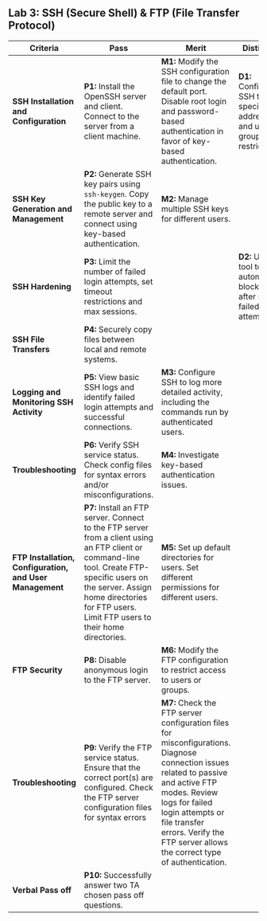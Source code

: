 ## Lab 3: SSH (Secure Shell) & FTP (File Transfer Protocol)

| **Criteria** | **Pass** | **Merit** | **Distinction** |
|------|--------------------------------------|--------------------------------------|--------------------------------------|
| **SSH Installation and Configuration** | **P1:**  Install the OpenSSH server and client. Connect to the server from a client machine. | **M1:** Modify the SSH configuration file to change the default port. Disable root login and password-based authentication in favor of key-based authentication. | **D1:** Configure SSH to use specific IP addresses, and user and group restrictions. |
| **SSH Key Generation and Management** | **P2:**  Generate SSH key pairs using `ssh-keygen`. Copy the public key to a remote server and connect using key-based authentication. | **M2:** Manage multiple SSH keys for different users. | |
| **SSH Hardening** | **P3:** Limit the number of failed login attempts, set timeout restrictions and max sessions. | | **D2:** Use a tool to automatically block IPs after several failed login attempts. |
| **SSH File Transfers** | **P4:**  Securely copy files between local and remote systems. | | |
| **Logging and Monitoring SSH Activity** | **P5:**  View basic SSH logs and identify failed login attempts and successful connections. | **M3:** Configure SSH to log more detailed activity, including the commands run by authenticated users. |  |
| **Troubleshooting** | **P6:**  Verify SSH service status. Check config files for syntax errors and/or misconfigurations. | **M4:** Investigate key-based authentication issues. |  |
| **FTP Installation, Configuration, and User Management** | **P7:** Install an FTP server. Connect to the FTP server from a client using an FTP client or command-line tool. Create FTP-specific users on the server. Assign home directories for FTP users. Limit FTP users to their home directories. | **M5:** Set up default directories for users. Set different permissions for different users. | |
| **FTP Security** | **P8:** Disable anonymous login to the FTP server. | **M6:** Modify the FTP configuration to restrict access to users or groups. |  |
| **Troubleshooting** | **P9:** Verify the FTP service status. Ensure that the correct port(s) are configured. Check the FTP server configuration files for syntax errors | **M7:** Check the FTP server configuration files for misconfigurations. Diagnose connection issues related to passive and active FTP modes. Review logs for failed login attempts or file transfer errors. Verify the FTP server allows the correct type of authentication. |  |
| **Verbal Pass off** | **P10:** Successfully answer two TA chosen pass off questions.|